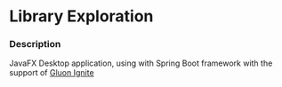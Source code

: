 # Library Exploration

### Description
JavaFX Desktop application, using with Spring Boot framework with the support of [Gluon Ignite](https://github.com/gluonhq/ignite)

